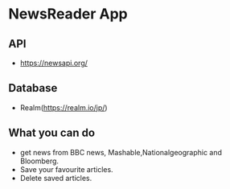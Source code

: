 # NewsReader App

## API
* https://newsapi.org/

## Database
* Realm(https://realm.io/jp/)

## What you can do

* get news from BBC news, Mashable,Nationalgeographic and Bloomberg.
* Save your favourite articles.
* Delete saved articles.
